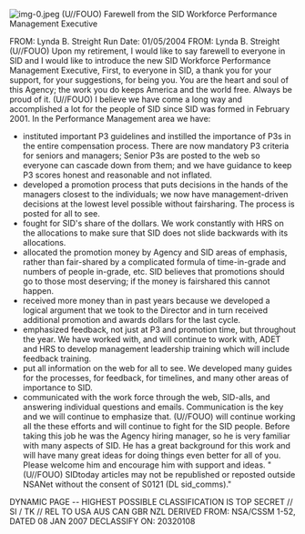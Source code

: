 ![img-0.jpeg](img-0.jpeg)
(U//FOUO) Farewell from the SID Workforce Performance Management Executive

FROM: Lynda B. Streight
Run Date: 01/05/2004
FROM: Lynda B. Streight
(U//FOUO) Upon my retirement, I would like to say farewell to everyone in SID and I would like to introduce the new SID Workforce Performance Management Executive, First, to everyone in SID, a thank you for your support, for your suggestions, for being you. You are the heart and soul of this Agency; the work you do keeps America and the world free. Always be proud of it.
(U//FOUO) I believe we have come a long way and accomplished a lot for the people of SID since SID was formed in February 2001. In the Performance Management area we have:

- instituted important P3 guidelines and instilled the importance of P3s in the entire compensation process. There are now mandatory P3 criteria for seniors and managers; Senior P3s are posted to the web so everyone can cascade down from them; and we have guidance to keep P3 scores honest and reasonable and not inflated.
- developed a promotion process that puts decisions in the hands of the managers closest to the individuals; we now have management-driven decisions at the lowest level possible without fairsharing. The process is posted for all to see.
- fought for SID's share of the dollars. We work constantly with HRS on the allocations to make sure that SID does not slide backwards with its allocations.
- allocated the promotion money by Agency and SID areas of emphasis, rather than fair-shared by a complicated formula of time-in-grade and numbers of people in-grade, etc. SID believes that promotions should go to those most deserving; if the money is fairshared this cannot happen.
- received more money than in past years because we developed a logical argument that we took to the Director and in turn received additional promotion and awards dollars for the last cycle.
- emphasized feedback, not just at P3 and promotion time, but throughout the year. We have worked with, and will continue to work with, ADET and HRS to develop management leadership training which will include feedback training.
- put all information on the web for all to see. We developed many guides for the processes, for feedback, for timelines, and many other areas of importance to SID.
- communicated with the work force through the web, SID-alls, and answering individual questions and emails. Communication is the key and we will continue to emphasize that.
(U//FOUO) will continue working all the these efforts and will continue to fight for the SID people. Before taking this job he was the Agency hiring manager, so he is very familiar with many aspects of SID. He has a great background for this work and will have many great ideas for doing things even better for all of you. Please welcome him and encourage him with support and ideas.
"(U//FOUO) SIDtoday articles may not be republished or reposted outside NSANet without the consent of S0121 (DL sid_comms)."

DYNAMIC PAGE -- HIGHEST POSSIBLE CLASSIFICATION IS
TOP SECRET // SI / TK // REL TO USA AUS CAN GBR NZL
DERIVED FROM: NSA/CSSM 1-52, DATED 08 JAN 2007 DECLASSIFY ON: 20320108
